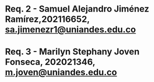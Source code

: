 # Req. 2 - Samuel Alejandro Jiménez Ramírez,202116652, sa.jimenezr1@uniandes.edu.co
# Req. 3 - Marilyn Stephany Joven Fonseca, 202021346, m.joven@uniandes.edu.co

